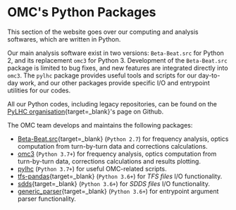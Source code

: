 # OMC's Python Packages

This section of the website goes over our computing and analysis softwares, which are written in Python.

Our main analysis software exist in two versions: `Beta-Beat.src` for Python 2, and its replacement `omc3` for Python 3.
Development of the `Beta-Beat.src` package is limited to bug fixes, and new features are integrated directly into `omc3`.
The `pylhc` package provides useful tools and scripts for our day-to-day work, and our other packages provide specific I/O and entrypoint utilities for our codes. 

All our Python codes, including legacy repositories, can be found on the [PyLHC organisation][pylhc_github]{target=_blank}'s page on Github.

The OMC team develops and maintains the following packages:

- [Beta-Beat.src][betabeatsrc]{target=_blank} (`Python 2.7`) for frequency analysis, optics computation from turn-by-turn data and corrections calculations.
- [omc3](omc3/about.md) (`Python 3.7+`) for frequency analysis, optics computation from turn-by-turn data, corrections calculations and results plotting.
- [pylhc](pylhc/about.md) (`Python 3.7+`)  for useful OMC-related scripts.
- [tfs-pandas][tfspandas]{target=_blank} (`Python 3.6+`) for *TFS files* I/O functionality.
- [sdds][sdds]{target=_blank} (`Python 3.6+`) for *SDDS files* I/O functionality.
- [generic_parser][generic_parser]{target=_blank} (`Python 3.6+`) for entrypoint argument parser functionality.


[pylhc_github]: https://github.com/pylhc
[betabeatsrc]: https://github.com/pylhc/Beta-Beat.src
[tfspandas]: https://github.com/pylhc/tfs
[sdds]: https://github.com/pylhc/sdds
[generic_parser]: https://github.com/pylhc/generic_parser